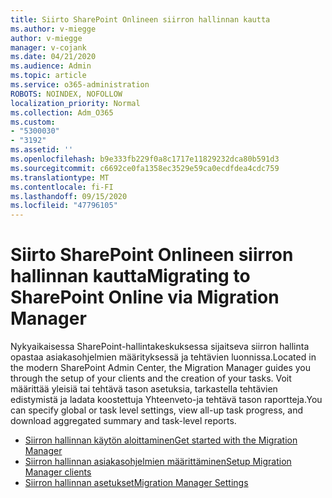 ```yaml
---
title: Siirto SharePoint Onlineen siirron hallinnan kautta
ms.author: v-miegge
author: v-miegge
manager: v-cojank
ms.date: 04/21/2020
ms.audience: Admin
ms.topic: article
ms.service: o365-administration
ROBOTS: NOINDEX, NOFOLLOW
localization_priority: Normal
ms.collection: Adm_O365
ms.custom:
- "5300030"
- "3192"
ms.assetid: ''
ms.openlocfilehash: b9e333fb229f0a8c1717e11829232dca80b591d3
ms.sourcegitcommit: c6692ce0fa1358ec3529e59ca0ecdfdea4cdc759
ms.translationtype: MT
ms.contentlocale: fi-FI
ms.lasthandoff: 09/15/2020
ms.locfileid: "47796105"
---
```

# <a name="migrating-to-sharepoint-online-via-migration-manager"></a><span data-ttu-id="5d79f-102">Siirto SharePoint Onlineen siirron hallinnan kautta</span><span class="sxs-lookup"><span data-stu-id="5d79f-102">Migrating to SharePoint Online via Migration Manager</span></span>

<span data-ttu-id="5d79f-103">Nykyaikaisessa SharePoint-hallintakeskuksessa sijaitseva siirron hallinta opastaa asiakasohjelmien määrityksessä ja tehtävien luonnissa.</span><span class="sxs-lookup"><span data-stu-id="5d79f-103">Located in the modern SharePoint Admin Center, the Migration Manager guides you through the setup of your clients and the creation of your tasks.</span></span> <span data-ttu-id="5d79f-104">Voit määrittää yleisiä tai tehtävä tason asetuksia, tarkastella tehtävien edistymistä ja ladata koostettuja Yhteenveto-ja tehtävä tason raportteja.</span><span class="sxs-lookup"><span data-stu-id="5d79f-104">You can specify global or task level settings, view all-up task progress, and download aggregated summary and task-level reports.</span></span>

* [<span data-ttu-id="5d79f-105">Siirron hallinnan käytön aloittaminen</span><span class="sxs-lookup"><span data-stu-id="5d79f-105">Get started with the Migration Manager</span></span>](https://docs.microsoft.com/sharepointmigration/mm-get-started)
* [<span data-ttu-id="5d79f-106">Siirron hallinnan asiakasohjelmien määrittäminen</span><span class="sxs-lookup"><span data-stu-id="5d79f-106">Setup Migration Manager clients</span></span>](https://docs.microsoft.com/sharepointmigration/mm-setup-clients)
* [<span data-ttu-id="5d79f-107">Siirron hallinnan asetukset</span><span class="sxs-lookup"><span data-stu-id="5d79f-107">Migration Manager Settings</span></span>](https://docs.microsoft.com/sharepointmigration/mm-settings)